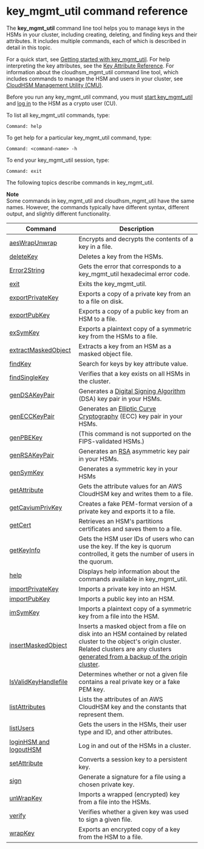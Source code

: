 # key\_mgmt\_util command reference<a name="key_mgmt_util-reference"></a>

The **key\_mgmt\_util** command line tool helps you to manage keys in the HSMs in your cluster, including creating, deleting, and finding keys and their attributes\. It includes multiple commands, each of which is described in detail in this topic\.

For a quick start, see [Getting started with key\_mgmt\_util](key_mgmt_util-getting-started.md)\. For help interpreting the key attributes, see the [Key Attribute Reference](key-attribute-table.md)\. For information about the cloudhsm\_mgmt\_util command line tool, which includes commands to manage the HSM and users in your cluster, see [CloudHSM Management Utility \(CMU\)](cloudhsm_mgmt_util.md)\. 

Before you run any key\_mgmt\_util command, you must [start key\_mgmt\_util](key_mgmt_util-getting-started.md#key_mgmt_util-start) and [log in](key_mgmt_util-getting-started.md#key_mgmt_util-log-in) to the HSM as a crypto user \(CU\)\. 

To list all key\_mgmt\_util commands, type:

```
Command: help
```

To get help for a particular key\_mgmt\_util command, type:

```
Command: <command-name> -h
```

To end your key\_mgmt\_util session, type:

```
Command: exit
```

The following topics describe commands in key\_mgmt\_util\.

**Note**  
Some commands in key\_mgmt\_util and cloudhsm\_mgmt\_util have the same names\. However, the commands typically have different syntax, different output, and slightly different functionality\.


| Command | Description | 
| --- | --- | 
|  [aesWrapUnwrap](key_mgmt_util-aesWrapUnwrap.md) | Encrypts and decrypts the contents of a key in a file\. | 
| [deleteKey](key_mgmt_util-deleteKey.md) | Deletes a key from the HSMs\. | 
| [Error2String](key_mgmt_util-Error2String.md) | Gets the error that corresponds to a key\_mgmt\_util hexadecimal error code\. | 
| [exit](key_mgmt_util-exit.md) | Exits the key\_mgmt\_util\. | 
| [exportPrivateKey](key_mgmt_util-exportPrivateKey.md) | Exports a copy of a private key from an to a file on disk\. | 
| [exportPubKey](key_mgmt_util-exportPubKey.md) | Exports a copy of a public key from an HSM to a file\. | 
| [exSymKey](key_mgmt_util-exSymKey.md) | Exports a plaintext copy of a symmetric key from the HSMs to a file\. | 
| [extractMaskedObject](key_mgmt_util-extractMaskedObject.md) | Extracts a key from an HSM as a masked object file\. | 
| [findKey](key_mgmt_util-findKey.md) | Search for keys by key attribute value\. | 
| [findSingleKey](key_mgmt_util-findSingleKey.md) |  Verifies that a key exists on all HSMs in the cluster\. | 
| [genDSAKeyPair](key_mgmt_util-genDSAKeyPair.md) |  Generates a [Digital Signing Algorithm](https://en.wikipedia.org/wiki/Digital_Signature_Algorithm) \(DSA\) key pair in your HSMs\. | 
| [genECCKeyPair](key_mgmt_util-genECCKeyPair.md) |  Generates an [Elliptic Curve Cryptography](https://en.wikipedia.org/wiki/Elliptic-curve_cryptography) \(ECC\) key pair in your HSMs\. | 
| [genPBEKey](key_mgmt_util-genPBEKey.md) | \(This command is not supported on the FIPS\-validated HSMs\.\) | 
| [genRSAKeyPair](key_mgmt_util-genRSAKeyPair.md) |  Generates an [RSA](https://en.wikipedia.org/wiki/RSA_%28cryptosystem%29) asymmetric key pair in your HSMs\. | 
| [genSymKey](key_mgmt_util-genSymKey.md) |  Generates a symmetric key in your HSMs | 
| [getAttribute](key_mgmt_util-getAttribute.md) |  Gets the attribute values for an AWS CloudHSM key and writes them to a file\. | 
| [getCaviumPrivKey](key_mgmt_util-getCaviumPrivKey.md) |  Creates a fake PEM\-format version of a private key and exports it to a file\.  | 
| [getCert](key_mgmt_util-getCert.md) |  Retrieves an HSM's partitions certificates and saves them to a file\.  | 
| [getKeyInfo](key_mgmt_util-getKeyInfo.md) |  Gets the HSM user IDs of users who can use the key\.  If the key is quorum controlled, it gets the number of users in the quorum\. | 
| [help](key_mgmt_util-help.md) |  Displays help information about the commands available in key\_mgmt\_util\.  | 
| [importPrivateKey](key_mgmt_util-importPrivateKey.md) | Imports a private key into an HSM\. | 
| [importPubKey](key_mgmt_util-importPubKey.md) | Imports a public key into an HSM\. | 
| [imSymKey](key_mgmt_util-imSymKey.md) |  Imports a plaintext copy of a symmetric key from a file into the HSM\.  | 
| [insertMaskedObject](key_mgmt_util-insertMaskedObject.md) | Inserts a masked object from a file on disk into an HSM contained by related cluster to the object's origin cluster\. Related clusters are any clusters [generated from a backup of the origin cluster](create-cluster-from-backup.md)\. | 
| [IsValidKeyHandlefile](key_mgmt_util-IsValidKeyHandlefile.md) | Determines whether or not a given file contains a real private key or a fake PEM key\. | 
| [listAttributes](key_mgmt_util-listAttributes.md) |  Lists the attributes of an AWS CloudHSM key and the constants that represent them\. | 
| [listUsers](key_mgmt_util-listUsers.md) |  Gets the users in the HSMs, their user type and ID, and other attributes\.  | 
| [loginHSM and logoutHSM](key_mgmt_util-loginHSM.md) |  Log in and out of the HSMs in a cluster\.  | 
| [setAttribute](key_mgmt_util-setAttribute.md) | Converts a session key to a persistent key\. | 
| [sign](key_mgmt_util-sign.md) | Generate a signature for a file using a chosen private key\. | 
| [unWrapKey](key_mgmt_util-unwrapKey.md) |  Imports a wrapped \(encrypted\) key from a file into the HSMs\. | 
| [verify](key_mgmt_util-verify.md) | Verifies whether a given key was used to sign a given file\. | 
| [wrapKey](key_mgmt_util-wrapKey.md) |  Exports an encrypted copy of a key from the HSM to a file\.  | 